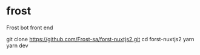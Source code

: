 # frost
 Frost bot front end 

git clone https://github.com/Frost-sa/forst-nuxtjs2.git
cd forst-nuxtjs2
yarn 
yarn dev 
